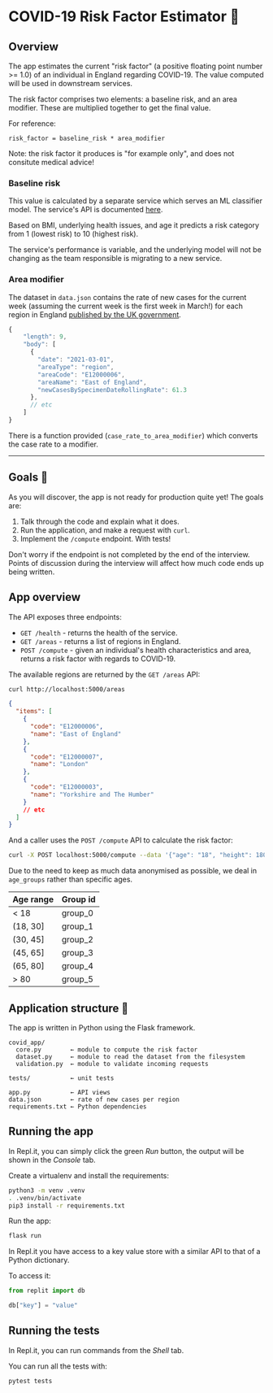 # COVID-19 Risk Factor Estimator 🦠

## Overview

The app estimates the current "risk factor" (a positive floating point number >= 1.0) of an individual in England regarding COVID-19. The value computed will be used in downstream services.

The risk factor comprises two elements: a baseline risk, and an area modifier. These are multiplied together to get the final value.

For reference:

```
risk_factor = baseline_risk * area_modifier
```

Note: the risk factor it produces is "for example only", and does not consitute medical advice!

### Baseline risk

This value is calculated by a separate service which serves an ML classifier model. The service's API is documented [here](https://dse-test-api.herokuapp.com).

Based on BMI, underlying health issues, and age it predicts a risk category from 1 (lowest risk) to 10 (highest risk).

The service's performance is variable, and the underlying model will not be changing as the team responsible is migrating to a new service.

### Area modifier

The dataset in `data.json` contains the rate of new cases for the current week (assuming the current week is the first week in March!) for each region in England
[published by the UK government](https://coronavirus.data.gov.uk/).

```javascript
{
    "length": 9,
    "body": [
      {
        "date": "2021-03-01",
        "areaType": "region",
        "areaCode": "E12000006",
        "areaName": "East of England",
        "newCasesBySpecimenDateRollingRate": 61.3
      },
      // etc
    ]
}
```

There is a function provided (`case_rate_to_area_modifier`) which converts the case rate to a modifier.

---

## Goals 🎯

As you will discover, the app is not ready for production quite yet! The goals are:

1. Talk through the code and explain what it does.
2. Run the application, and make a request with `curl`.
3. Implement the `/compute` endpoint. With tests!

Don't worry if the endpoint is not completed by the end of the interview. Points of discussion during the interview will affect how much code ends up being written.

## App overview

The API exposes three endpoints:

- `GET /health` - returns the health of the service.
- `GET /areas` - returns a list of regions in England.
- `POST /compute` - given an individual's health characteristics and area, returns a risk factor with regards to COVID-19.

The available regions are returned by the `GET /areas` API:

```bash
curl http://localhost:5000/areas
```

```json
{
  "items": [
    {
      "code": "E12000006",
      "name": "East of England"
    },
    {
      "code": "E12000007",
      "name": "London"
    },
    {
      "code": "E12000003",
      "name": "Yorkshire and The Humber"
    }
    // etc
  ]
}
```

And a caller uses the `POST /compute` API to calculate the risk factor:

```bash
curl -X POST localhost:5000/compute --data '{"age": "18", "height": 180, "weight": 75, "underlying_health_issues": false, "age_group": "group_1", "area_code": "E12000007"}'
```

Due to the need to keep as much data anonymised as possible, we deal in `age_groups` rather than specific ages.

| Age range | Group id |
| --------- | -------- |
| < 18      | group_0  |
| (18, 30]  | group_1  |
| (30, 45]  | group_2  |
| (45, 65]  | group_3  |
| (65, 80]  | group_4  |
| > 80      | group_5  |

## Application structure 🔭

The app is written in Python using the Flask framework.

```
covid_app/
  core.py        ← module to compute the risk factor
  dataset.py     ← module to read the dataset from the filesystem
  validation.py  ← module to validate incoming requests

tests/           ← unit tests

app.py           ← API views
data.json        ← rate of new cases per region
requirements.txt ← Python dependencies
```

## Running the app

In Repl.it, you can simply click the green _Run_ button, the output will be shown in the _Console_ tab.

Create a virtualenv and install the requirements:

```bash
python3 -m venv .venv
. .venv/bin/activate
pip3 install -r requirements.txt
```

Run the app:

```bash
flask run
```

In Repl.it you have access to a key value store with a similar API to that of a Python dictionary.

To access it:

```Python
from replit import db

db["key"] = "value"
```

## Running the tests

In Repl.it, you can run commands from the _Shell_ tab.

You can run all the tests with:

```bash
pytest tests
```
